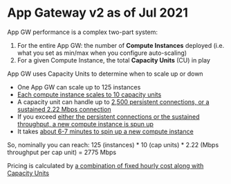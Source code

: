 # App Gateway v2 as of Jul 2021

App GW performance is a complex two-part system:
1. For the entire App GW: the number of **Compute Instances** deployed (i.e. what you set as min/max when you configure auto-scaling)
2. For a given Compute Instance, the total **Capacity Units** (CU) in play

App GW uses Capacity Units to determine when to scale up or down
- One App GW can scale up to 125 instances
- [Each compute instance scales to 10 capacity units](https://docs.microsoft.com/en-us/azure/application-gateway/application-gateway-autoscaling-zone-redundant#autoscaling-and-high-availability)
- A capacity unit can handle up to [2,500 persistent connections, or a sustained 2.22 Mbps connection](https://docs.microsoft.com/en-us/azure/application-gateway/understanding-pricing#v2-skus)
- If you exceed [either the persistent connections or the sustained throughput, a new compute instance is spun up](https://docs.microsoft.com/en-us/azure/application-gateway/understanding-pricing#v2-skus)
- It takes [about 6-7 minutes to spin up a new compute instance](https://docs.microsoft.com/en-us/azure/application-gateway/application-gateway-autoscaling-zone-redundant#autoscaling-and-high-availability)

So, nominally you can reach: 125 (instances) * 10 (cap units) * 2.22 (Mbps throughput per cap unit) = 2775 Mbps

Pricing is calculated by [a combination of fixed hourly cost along with Capacity Units](https://docs.microsoft.com/en-us/azure/application-gateway/application-gateway-autoscaling-zone-redundant#pricing)
